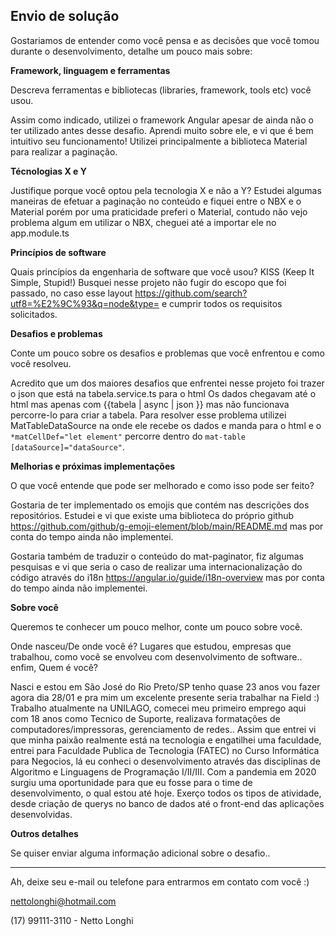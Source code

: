 ## Envio de solução

Gostariamos de entender como você pensa e as decisões que você tomou durante o desenvolvimento, detalhe um pouco mais sobre:

**Framework, linguagem e ferramentas**

Descreva ferramentas e bibliotecas (libraries, framework, tools etc) você usou.

Assim como indicado, utilizei o framework Angular apesar de ainda não o ter utilizado antes desse desafio.
Aprendi muito sobre ele, e vi que é bem intuitivo seu funcionamento! Utilizei principalmente a biblioteca Material para realizar a paginação.

**Técnologias X e Y**

Justifique porque você optou pela tecnologia X e não a Y?
Estudei algumas maneiras de efetuar a paginação no conteúdo e fiquei entre o NBX e o Material porém por uma praticidade preferi o Material, contudo não vejo problema algum em utilizar o NBX, cheguei até a importar ele no app.module.ts

**Princípios de software**

Quais princípios da engenharia de software que você usou?
KISS (Keep It Simple, Stupid!)
Busquei nesse projeto não fugir do escopo que foi passado, no caso esse layout https://github.com/search?utf8=%E2%9C%93&q=node&type= e cumprir todos os requisitos solicitados.

**Desafios e problemas**

Conte um pouco sobre os desafios e problemas que você enfrentou e como você resolveu.

Acredito que um dos maiores desafios que enfrentei nesse projeto foi trazer o json que está na tabela.service.ts para o html
Os dados chegavam até o html mas apenas com {{tabela | async | json }}  mas não funcionava percorre-lo para criar a tabela.
Para resolver esse problema utilizei MatTableDataSource na onde ele recebe os dados e manda para o html e o `*matCellDef="let element"` percorre dentro do `mat-table [dataSource]="dataSource"`.


**Melhorias e próximas implementações**

O que você entende que pode ser melhorado e como isso pode ser feito?

Gostaria de ter implementado os emojis que contém nas descrições dos repositórios. Estudei e vi que existe uma biblioteca do próprio github https://github.com/github/g-emoji-element/blob/main/README.md mas por conta do tempo ainda não implementei.

Gostaria também de traduzir o conteúdo do mat-paginator, fiz algumas pesquisas e vi que seria o caso de realizar uma internacionalização do código através do i18n https://angular.io/guide/i18n-overview mas por conta do tempo ainda não implementei.

**Sobre você**

Queremos te conhecer um pouco melhor, conte um pouco sobre você.

Onde nasceu/De onde você é? Lugares que estudou, empresas que trabalhou, como você se envolveu com desenvolvimento de software.. enfim, Quem é você?

Nasci e estou em São José do Rio Preto/SP tenho quase 23 anos vou fazer agora dia 28/01 e pra mim um excelente presente seria trabalhar na Field :) 
Trabalho atualmente na UNILAGO, comecei meu primeiro emprego aqui com 18 anos como Tecnico de Suporte, realizava formatações de computadores/impressoras, gerenciamento de redes.. Assim que entrei vi que minha paixão realmente está na tecnologia e engatilhei uma faculdade, entrei para Faculdade Publica de Tecnologia (FATEC) no Curso Informática para Negocios, lá eu conheci o desenvolvimento através das disciplinas de Algoritmo e Linguagens de Programação I/II/III. Com a pandemia em 2020 surgiu uma oportunidade para que eu fosse para o time de desenvolvimento, o qual estou até hoje. Exerço todos os tipos de atividade, desde criação de querys no banco de dados até o front-end das aplicações desenvolvidas.

**Outros detalhes**

Se quiser enviar alguma informação adicional sobre o desafio..


---

Ah, deixe seu e-mail ou telefone para entrarmos em contato com você :) 

nettolonghi@hotmail.com

(17) 99111-3110 - Netto Longhi



